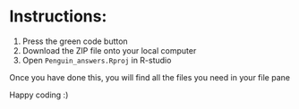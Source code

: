 # Instructions: 

1) Press the green code button
2) Download the ZIP file onto your local computer
3) Open `Penguin_answers.Rproj` in R-studio

Once you have done this, you will find all the files you need in your file pane

Happy coding :)
